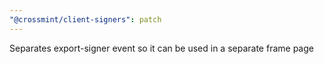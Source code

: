 ```yaml
---
"@crossmint/client-signers": patch
---
```


Separates export-signer event so it can be used in a separate frame page
